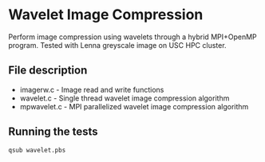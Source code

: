 # Wavelet Image Compression

Perform image compression using wavelets through a hybrid MPI+OpenMP program. Tested with Lenna greyscale image on USC HPC cluster.

## File description

* imagerw.c - Image read and write functions
* wavelet.c - Single thread wavelet image compression algorithm
* mpwavelet.c - MPI parallelized wavelet image compression algorithm

## Running the tests

```
qsub wavelet.pbs
```

